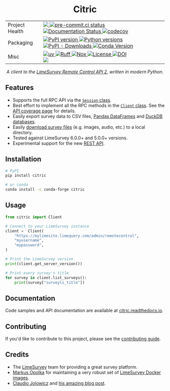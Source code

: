 <div align="center">

# Citric

<table>
  <tbody>
    <tr>
      <td>Project Health</td>
      <td>
        <a href="https://buy.polar.sh/polar_cl_q4XE5nfuUOK8JwiUz3iuDDVN7nxxNiMpNzgGF2diFeP">
          <img src="https://img.shields.io/badge/polar.sh-Support%20My%20Work-black"/>
        </a>
        <a href="https://results.pre-commit.ci/latest/github/edgarrmondragon/citric/main">
          <img alt="pre-commit.ci status" src="https://results.pre-commit.ci/badge/github/edgarrmondragon/citric/main.svg"/>
        </a>
        <a href="https://citric.readthedocs.io/en/latest/?badge=latest">
          <img alt="Documentation Status" src="https://readthedocs.org/projects/citric/badge/?version=latest"/>
        </a>
        <a href="https://codecov.io/gh/edgarrmondragon/citric">
          <img alt="codecov" src="https://codecov.io/gh/edgarrmondragon/citric/branch/main/graph/badge.svg"/>
        </a>
      </td>
    </tr>
    <tr>
      <td>Packaging</td>
      <td>
        <a href="https://pypi.org/project/citric">
          <img alt="PyPI version" src="https://img.shields.io/pypi/v/citric.svg?logo=pypi&logoColor=FFE873&color=blue"/>
        </a>
        <a href="https://pypi.org/project/citric">
          <img alt="Python versions" src="https://img.shields.io/pypi/pyversions/citric.svg?logo=python&logoColor=FFE873"/>
        </a>
        <a href="https://pypi.org/project/citric">
          <img alt="PyPI - Downloads" src="https://img.shields.io/pypi/dm/citric?color=blue"/>
        </a>
        <a href="https://anaconda.org/conda-forge/citric">
          <img alt="Conda Version" src="https://img.shields.io/conda/vn/conda-forge/citric.svg"/>
        </a>
    </tr>
    <tr>
      <td>Misc</td>
      <td>
        <a href="https://github.com/astral-sh/uv">
          <img src="https://img.shields.io/endpoint?url=https://raw.githubusercontent.com/astral-sh/uv/main/assets/badge/v0.json" alt="uv" style="max-width:100%;">
        </a>
        <a href="https://github.com/astral-sh/ruff">
          <img src="https://img.shields.io/endpoint?url=https://raw.githubusercontent.com/charliermarsh/ruff/main/assets/badge/v2.json" alt="Ruff" style="max-width:100%;">
        </a>
        <a href="https://github.com/wntrblm/nox">
          <img alt="Nox" src="https://img.shields.io/badge/%F0%9F%A6%8A-Nox-D85E00.svg"/>
        </a>
        <a href="https://github.com/edgarrmondragon/citric/blob/main/LICENSE">
          <img alt="License" src="https://img.shields.io/github/license/edgarrmondragon/citric"/>
        </a>
        <a href="https://zenodo.org/doi/10.5281/zenodo.10216279">
          <img src="https://zenodo.org/badge/223537606.svg" alt="DOI">
        </a>
        <br />
        <a href="https://www.bestpractices.dev/projects/8144">
          <img src="https://www.bestpractices.dev/projects/8144/badge">
        </a>
      </td>
    </tr>
  </tbody>
</table>

*A client to the [LimeSurvey Remote Control API 2](https://manual.limesurvey.org/RemoteControl_2_API), written in modern Python.*

</div>

<!-- begin-short -->

## Features

- Supports the full RPC API via the [`Session` class](https://citric.readthedocs.io/en/latest/_api/citric/session/index.html#citric.session.Session).
- Best effort to implement all the RPC methods in the [`Client` class](https://citric.readthedocs.io/en/stable/_api/citric/index.html#citric.Client). See the [API coverage page](https://citric.readthedocs.io/en/stable/rpc_coverage.html) for details.
- Easily export survey data to CSV files, [Pandas DataFrames](https://citric.readthedocs.io/en/stable/how-to.html#export-responses-to-a-pandas-dataframe) and [DuckDB databases](https://citric.readthedocs.io/en/stable/how-to.html#export-responses-to-a-duckdb-database-and-analyze-with-sql).
- Easily [download survey files](https://citric.readthedocs.io/en/stable/how-to.html#get-files-uploaded-to-a-survey-and-move-them-to-s3) (e.g. images, audio, etc.) to a local directory.
- Tested against LimeSurvey 6.0.0+ and 5.0.0+ versions.
- Experimental support for the new [REST API](https://manual.limesurvey.org/REST_API).

## Installation

```sh
# PyPI
pip install citric
```

```sh
# or conda
conda install -c conda-forge citric
```

## Usage

```python
from citric import Client

# Connect to your LimeSurvey instance
client =  Client(
    "https://mylimesite.limequery.com/admin/remotecontrol",
    "myusername",
    "mypassword",
)

# Print the LimeSurvey version
print(client.get_server_version())

# Print every survey's title
for survey in client.list_surveys():
    print(survey["surveyls_title"])
```

<!-- end-short -->

## Documentation

Code samples and API documentation are available at [citric.readthedocs.io](https://citric.readthedocs.io/).

## Contributing

If you'd like to contribute to this project, please see the [contributing guide](https://citric.readthedocs.io/en/stable/contributing/getting-started.html).

## Credits

- The [LimeSurvey][limesurvey-site] team for providing a great survey platform.
- [Markus Opolka][martialblog] for maintaining a very robust set of [LimeSurvey Docker images](https://github.com/martialblog/docker-limesurvey/).
- [Claudio Jolowicz][claudio] and [his amazing blog post][hypermodern].

[claudio]: https://twitter.com/cjolowicz/
[hypermodern]: https://cjolowicz.github.io/posts/hypermodern-python-01-setup/
[limesurvey-site]: https://www.limesurvey.org/
[martialblog]: https://github.com/martialblog/
